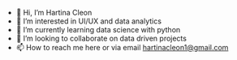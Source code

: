 - 👋 Hi, I’m Hartina Cleon
- 👀 I’m interested in UI/UX and data analytics
- 🌱 I’m currently learning data science with python
- 💞️ I’m looking to collaborate on data driven projects
- 📫 How to reach me here or via email hartinacleon1@gmail.com

<!---
hcleon4849/hcleon4849 is a ✨ special ✨ repository because its `README.md` (this file) appears on your GitHub profile.
You can click the Preview link to take a look at your changes.
--->
